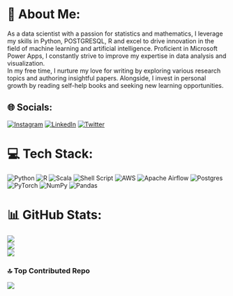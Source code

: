 # 💫 About Me:
As a data scientist with a passion for statistics and mathematics, I leverage my skills in Python, POSTGRESQL, R and excel to drive innovation in the field of machine learning and artificial intelligence. Proficient in Microsoft Power Apps, I constantly strive to improve my expertise in data analysis and visualization.<br>In my free time, I nurture my love for writing by exploring various research topics and authoring insightful papers. Alongside, I invest in personal growth by reading self-help books and seeking new learning opportunities.


## 🌐 Socials:
[![Instagram](https://img.shields.io/badge/Instagram-%23E4405F.svg?logo=Instagram&logoColor=white)](https://instagram.com/qudus4l) [![LinkedIn](https://img.shields.io/badge/LinkedIn-%230077B5.svg?logo=linkedin&logoColor=white)](https://linkedin.com/in/Qudus-Abolade) [![Twitter](https://img.shields.io/badge/Twitter-%231DA1F2.svg?logo=Twitter&logoColor=white)](https://twitter.com/qudus4l) 

# 💻 Tech Stack:
![Python](https://img.shields.io/badge/python-3670A0?style=plastic&logo=python&logoColor=ffdd54) ![R](https://img.shields.io/badge/r-%23276DC3.svg?style=plastic&logo=r&logoColor=white) ![Scala](https://img.shields.io/badge/scala-%23DC322F.svg?style=plastic&logo=scala&logoColor=white) ![Shell Script](https://img.shields.io/badge/shell_script-%23121011.svg?style=plastic&logo=gnu-bash&logoColor=white) ![AWS](https://img.shields.io/badge/AWS-%23FF9900.svg?style=plastic&logo=amazon-aws&logoColor=white) ![Apache Airflow](https://img.shields.io/badge/Apache%20Airflow-017CEE?style=plastic&logo=Apache%20Airflow&logoColor=white) ![Postgres](https://img.shields.io/badge/postgres-%23316192.svg?style=plastic&logo=postgresql&logoColor=white) ![PyTorch](https://img.shields.io/badge/PyTorch-%23EE4C2C.svg?style=plastic&logo=PyTorch&logoColor=white) ![NumPy](https://img.shields.io/badge/numpy-%23013243.svg?style=plastic&logo=numpy&logoColor=white) ![Pandas](https://img.shields.io/badge/pandas-%23150458.svg?style=plastic&logo=pandas&logoColor=white)
# 📊 GitHub Stats:
![](https://github-readme-stats.vercel.app/api?username=qudus4l&theme=dark&hide_border=false&include_all_commits=true&count_private=false)<br/>
![](https://github-readme-streak-stats.herokuapp.com/?user=qudus4l&theme=dark&hide_border=false)<br/>
![](https://github-readme-stats.vercel.app/api/top-langs/?username=qudus4l&theme=dark&hide_border=false&include_all_commits=true&count_private=false&layout=compact)

### 🔝 Top Contributed Repo
![](https://github-contributor-stats.vercel.app/api?username=qudus4l&limit=5&theme=dark&combine_all_yearly_contributions=true)

